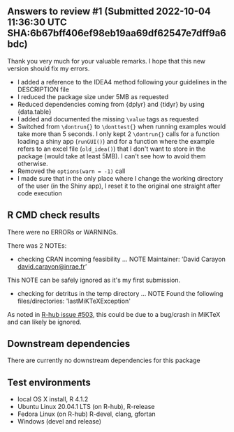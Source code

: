 ## Answers to review #1 (Submitted 2022-10-04 11:36:30 UTC SHA:6b67bff406ef98eb19aa69df62547e7dff9a6bdc)
Thank you very much for your valuable remarks. I hope that this new version should fix my errors.

* I added a reference to the IDEA4 method following your guidelines in the DESCRIPTION file
* I reduced the package size under 5MB as requested
* Reduced dependencies coming from {dplyr} and {tidyr} by using {data.table}
* I added and documented the missing `\value` tags as requested
* Switched from `\dontrun{}` to `\donttest{}` when running examples would take more than 5 seconds. I only kept 2 `\dontrun{}` calls for a function loading a shiny app (`runGUI()`) and for a function where the example refers to an excel file (`old_idea()`) that I don't want to store in the package (would take at least 5MB). I can't see how to avoid them otherwise.
* Removed the `options(warn = -1)` call
* I made sure that in the only place where I change the working directory of the user (in the Shiny app), I reset it to the original one straight after code execution

## R CMD check results
There were no ERRORs or WARNINGs.

There was 2 NOTEs:

* checking CRAN incoming feasibility ... NOTE
Maintainer: ‘David Carayon <david.carayon@inrae.fr>’

This NOTE can be safely ignored as it's my first submission.

* checking for detritus in the temp directory ... NOTE
Found the following files/directories:
'lastMiKTeXException'

As noted in [R-hub issue #503](https://github.com/r-hub/rhub/issues/503), this could be due to a bug/crash in MiKTeX and can likely be ignored.

## Downstream dependencies
There are currently no downstream dependencies for this package

## Test environments
* local OS X install, R 4.1.2
* Ubuntu Linux 20.04.1 LTS (on R-hub), R-release
* Fedora Linux (on R-hub) R-devel, clang, gfortan
* Windows (devel and release)
